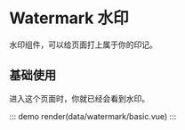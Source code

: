 # Watermark 水印

水印组件，可以给页面打上属于你的印记。

## 基础使用

进入这个页面时，你就已经会看到水印。

::: demo
render(data/watermark/basic.vue)
:::
